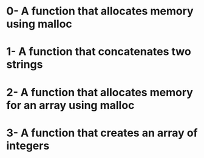 # 0- A function that allocates memory using malloc
# 1- A function that concatenates two strings
# 2- A function that allocates memory for an array using malloc
# 3- A function that creates an array of integers
